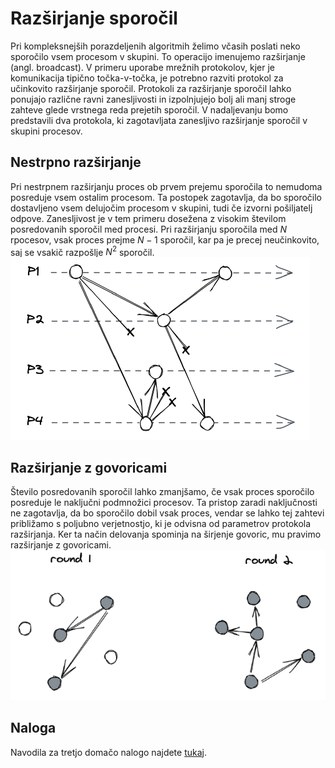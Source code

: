 # Razširjanje sporočil

Pri kompleksnejših porazdeljenih algoritmih želimo včasih poslati neko sporočilo vsem procesom v skupini. To operacijo imenujemo razširjanje (angl. broadcast). V primeru uporabe mrežnih protokolov, kjer je komunikacija tipično točka-v-točka, je potrebno razviti protokol za učinkovito razširjanje sporočil.  Protokoli za razširjanje sporočil lahko ponujajo različne ravni zanesljivosti in izpolnjujejo bolj ali manj stroge zahteve glede vrstnega reda prejetih sporočil. V nadaljevanju bomo predstavili dva protokola, ki zagotavljata zanesljivo razširjanje sporočil v skupini procesov.

## Nestrpno razširjanje
Pri nestrpnem razširjanju proces ob prvem prejemu sporočila to nemudoma posreduje vsem ostalim procesom. Ta postopek zagotavlja, da bo sporočilo dostavljeno vsem delujočim procesom v skupini, tudi če izvorni pošiljatelj odpove.  Zanesljivost je v tem primeru dosežena z visokim številom posredovanih sporočil med procesi. Pri razširjanju sporočila med $N$ rpocesov, vsak proces prejme $N-1$ sporočil, kar pa je precej neučinkovito, saj se vsakič razpošlje $N^2$ sporočil.
![Nestrpno razširjanje](./razsiranje-nestrpno.png)

## Razširjanje z govoricami
Število posredovanih sporočil lahko zmanjšamo, če vsak proces sporočilo posreduje le naključni podmnožici procesov. Ta pristop zaradi naključnosti ne zagotavlja, da bo sporočilo dobil vsak proces, vendar se lahko tej zahtevi približamo s poljubno verjetnostjo, ki je odvisna od parametrov protokola razširjanja. Ker ta način delovanja spominja na širjenje govoric, mu pravimo razširjanje z govoricami.
![Nestrpno razširjanje](./razsiranje-govorice.png)

## Naloga

Navodila za tretjo domačo nalogo najdete [tukaj](../naloga-3/naloga-3.md).
